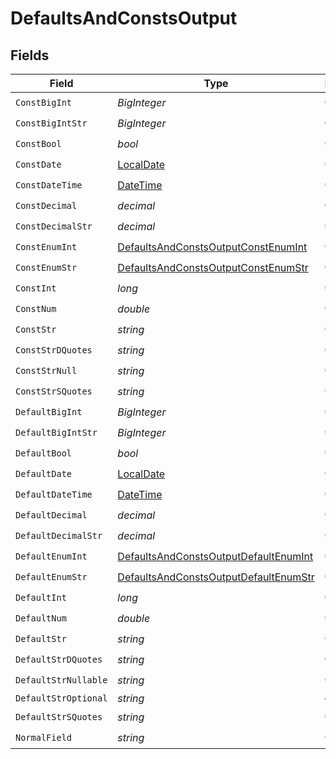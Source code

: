 # DefaultsAndConstsOutput


## Fields

| Field                                                                                                 | Type                                                                                                  | Required                                                                                              | Description                                                                                           |
| ----------------------------------------------------------------------------------------------------- | ----------------------------------------------------------------------------------------------------- | ----------------------------------------------------------------------------------------------------- | ----------------------------------------------------------------------------------------------------- |
| `ConstBigInt`                                                                                         | *BigInteger*                                                                                          | :heavy_check_mark:                                                                                    | N/A                                                                                                   |
| `ConstBigIntStr`                                                                                      | *BigInteger*                                                                                          | :heavy_check_mark:                                                                                    | N/A                                                                                                   |
| `ConstBool`                                                                                           | *bool*                                                                                                | :heavy_check_mark:                                                                                    | N/A                                                                                                   |
| `ConstDate`                                                                                           | [LocalDate](https://nodatime.org/3.1.x/api/NodaTime.LocalDate.html)                                   | :heavy_check_mark:                                                                                    | N/A                                                                                                   |
| `ConstDateTime`                                                                                       | [DateTime](https://learn.microsoft.com/en-us/dotnet/api/system.datetime?view=net-5.0)                 | :heavy_check_mark:                                                                                    | N/A                                                                                                   |
| `ConstDecimal`                                                                                        | *decimal*                                                                                             | :heavy_check_mark:                                                                                    | N/A                                                                                                   |
| `ConstDecimalStr`                                                                                     | *decimal*                                                                                             | :heavy_check_mark:                                                                                    | N/A                                                                                                   |
| `ConstEnumInt`                                                                                        | [DefaultsAndConstsOutputConstEnumInt](../../Models/Shared/DefaultsAndConstsOutputConstEnumInt.md)     | :heavy_check_mark:                                                                                    | N/A                                                                                                   |
| `ConstEnumStr`                                                                                        | [DefaultsAndConstsOutputConstEnumStr](../../Models/Shared/DefaultsAndConstsOutputConstEnumStr.md)     | :heavy_check_mark:                                                                                    | N/A                                                                                                   |
| `ConstInt`                                                                                            | *long*                                                                                                | :heavy_check_mark:                                                                                    | N/A                                                                                                   |
| `ConstNum`                                                                                            | *double*                                                                                              | :heavy_check_mark:                                                                                    | N/A                                                                                                   |
| `ConstStr`                                                                                            | *string*                                                                                              | :heavy_check_mark:                                                                                    | N/A                                                                                                   |
| `ConstStrDQuotes`                                                                                     | *string*                                                                                              | :heavy_check_mark:                                                                                    | N/A                                                                                                   |
| `ConstStrNull`                                                                                        | *string*                                                                                              | :heavy_check_mark:                                                                                    | N/A                                                                                                   |
| `ConstStrSQuotes`                                                                                     | *string*                                                                                              | :heavy_check_mark:                                                                                    | N/A                                                                                                   |
| `DefaultBigInt`                                                                                       | *BigInteger*                                                                                          | :heavy_check_mark:                                                                                    | N/A                                                                                                   |
| `DefaultBigIntStr`                                                                                    | *BigInteger*                                                                                          | :heavy_check_mark:                                                                                    | N/A                                                                                                   |
| `DefaultBool`                                                                                         | *bool*                                                                                                | :heavy_check_mark:                                                                                    | N/A                                                                                                   |
| `DefaultDate`                                                                                         | [LocalDate](https://nodatime.org/3.1.x/api/NodaTime.LocalDate.html)                                   | :heavy_check_mark:                                                                                    | N/A                                                                                                   |
| `DefaultDateTime`                                                                                     | [DateTime](https://learn.microsoft.com/en-us/dotnet/api/system.datetime?view=net-5.0)                 | :heavy_check_mark:                                                                                    | N/A                                                                                                   |
| `DefaultDecimal`                                                                                      | *decimal*                                                                                             | :heavy_check_mark:                                                                                    | N/A                                                                                                   |
| `DefaultDecimalStr`                                                                                   | *decimal*                                                                                             | :heavy_check_mark:                                                                                    | N/A                                                                                                   |
| `DefaultEnumInt`                                                                                      | [DefaultsAndConstsOutputDefaultEnumInt](../../Models/Shared/DefaultsAndConstsOutputDefaultEnumInt.md) | :heavy_check_mark:                                                                                    | N/A                                                                                                   |
| `DefaultEnumStr`                                                                                      | [DefaultsAndConstsOutputDefaultEnumStr](../../Models/Shared/DefaultsAndConstsOutputDefaultEnumStr.md) | :heavy_check_mark:                                                                                    | N/A                                                                                                   |
| `DefaultInt`                                                                                          | *long*                                                                                                | :heavy_check_mark:                                                                                    | N/A                                                                                                   |
| `DefaultNum`                                                                                          | *double*                                                                                              | :heavy_check_mark:                                                                                    | N/A                                                                                                   |
| `DefaultStr`                                                                                          | *string*                                                                                              | :heavy_check_mark:                                                                                    | N/A                                                                                                   |
| `DefaultStrDQuotes`                                                                                   | *string*                                                                                              | :heavy_check_mark:                                                                                    | N/A                                                                                                   |
| `DefaultStrNullable`                                                                                  | *string*                                                                                              | :heavy_check_mark:                                                                                    | N/A                                                                                                   |
| `DefaultStrOptional`                                                                                  | *string*                                                                                              | :heavy_minus_sign:                                                                                    | N/A                                                                                                   |
| `DefaultStrSQuotes`                                                                                   | *string*                                                                                              | :heavy_check_mark:                                                                                    | N/A                                                                                                   |
| `NormalField`                                                                                         | *string*                                                                                              | :heavy_check_mark:                                                                                    | N/A                                                                                                   |